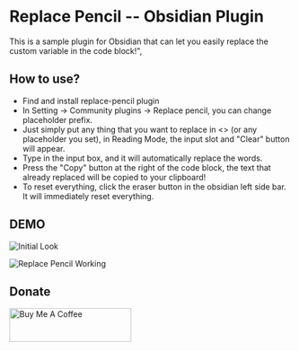 # Replace Pencil -- Obsidian Plugin

This is a sample plugin for Obsidian that can let you easily replace the custom variable in the code block!",



## How to use?

- Find and install replace-pencil plugin
- In Setting -> Community plugins -> Replace pencil, you can change placeholder prefix.
- Just simply put any thing that you want to replace in <> (or any placeholder you set), in Reading Mode, the input slot and "Clear" button will appear.
- Type in the input box, and it will automatically replace the words.
- Press the "Copy" button at the right of the code block, the text that already replaced will be copied to your clipboard!
- To reset everything, click the eraser button in the obsidian left side bar. It will immediately reset everything.

## DEMO
![Initial Look](https://myrr.penli.quest/replace-pencil-demo/replace-pencil-init.png)

![Replace Pencil Working](https://myrr.penli.quest/replace-pencil-demo/replace-pencil-work.png)


## Donate
<a href="https://www.buymeacoffee.com/penyt" target="_blank"><img src="https://cdn.buymeacoffee.com/buttons/v2/default-blue.png" alt="Buy Me A Coffee" style="height: 60px !important;width: 217px !important;" ></a>